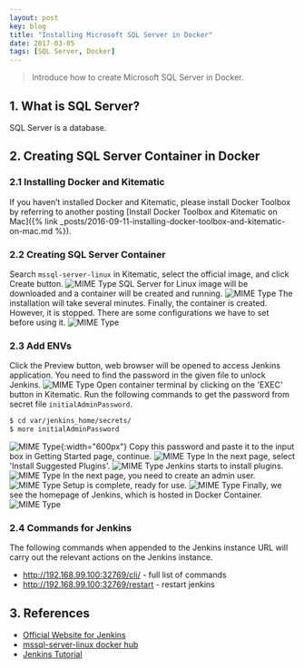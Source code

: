 ```yaml
---
layout: post
key: blog
title: "Installing Microsoft SQL Server in Docker"
date: 2017-03-05
tags: [SQL Server, Docker]
---
```


> Introduce how to create Microsoft SQL Server in Docker.

## 1. What is SQL Server?
SQL Server is a database.

## 2. Creating SQL Server Container in Docker
### 2.1 Installing Docker and Kitematic
If you haven’t installed Docker and Kitematic, please install Docker Toolbox by referring to another posting [Install Docker Toolbox and Kitematic on Mac]({% link _posts/2016-09-11-installing-docker-toolbox-and-kitematic-on-mac.md %}).
### 2.2 Creating SQL Server Container
Search `mssql-server-linux` in Kitematic, select the official image, and click Create button.
![MIME Type](/public/pics/2017-03-05/dockersearch.png)
SQL Server for Linux image will be downloaded and a container will be created and running.
![MIME Type](/public/pics/2017-03-05/installing.png)
The installation will take several minutes. Finally, the container is created. However, it is stopped. There are some configurations we have to set before using it.
![MIME Type](/public/pics/2017-03-05/containercreated.png)
### 2.3 Add ENVs
Click the Preview button, web browser will be opened to access Jenkins application. You need to find the password in the given file to unlock Jenkins.
![MIME Type](/public/pics/2017-03-05/accepteula.png)
Open container terminal by clicking on the 'EXEC' button in Kitematic. Run the following commands to get the password from secret file `initialAdminPassword`.
```sh
$ cd var/jenkins_home/secrets/
$ more initialAdminPassword
```
![MIME Type](/public/pics/2016-10-08/dockerpassword.png){:width="600px"}
Copy this password and paste it to the input box in Getting Started page, continue.
![MIME Type](/public/pics/2016-10-08/dockersetpassword.png)
In the next page, select 'Install Suggested Plugins'.
![MIME Type](/public/pics/2016-10-08/dockerplugin.png)
Jenkins starts to install plugins.
![MIME Type](/public/pics/2016-10-08/dockerinstallplugin.png)
In the next page, you need to create an admin user.
![MIME Type](/public/pics/2016-10-08/dockercreateuser.png)
Setup is complete, ready for use.
![MIME Type](/public/pics/2016-10-08/dockerready.png)
Finally, we see the homepage of Jenkins, which is hosted in Docker Container.
![MIME Type](/public/pics/2016-10-08/dockerhomepage.png)

### 2.4 Commands for Jenkins
The following commands when appended to the Jenkins instance URL will carry out the relevant actions on the Jenkins instance.
* http://192.168.99.100:32769/cli/ - full list of commands
* http://192.168.99.100:32769/restart - restart jenkins

## 3. References
* [Official Website for Jenkins](https://jenkins.io/index.html)
* [mssql-server-linux docker hub](https://hub.docker.com/r/microsoft/mssql-server-linux/)
* [Jenkins Tutorial](https://www.tutorialspoint.com/jenkins/index.htm)
